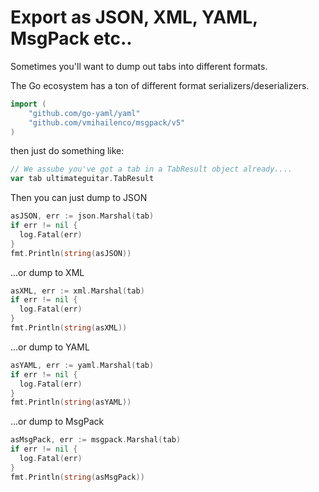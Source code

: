 # Export as JSON, XML, YAML, MsgPack etc..  

Sometimes you'll want to dump out tabs into different formats. 

The Go ecosystem has a ton of different format serializers/deserializers.  


```go
import (
	"github.com/go-yaml/yaml"
	"github.com/vmihailenco/msgpack/v5"
)
```

then just do something like:  


```go
// We assube you've got a tab in a TabResult object already....
var tab ultimateguitar.TabResult
```

Then you can just dump to JSON  

```go
asJSON, err := json.Marshal(tab)
if err != nil {
  log.Fatal(err)
}
fmt.Println(string(asJSON))
```

...or dump to XML  

```go
asXML, err := xml.Marshal(tab)
if err != nil {
  log.Fatal(err)
}
fmt.Println(string(asXML))
```

...or dump to YAML  

```go
asYAML, err := yaml.Marshal(tab)
if err != nil {
  log.Fatal(err)
}
fmt.Println(string(asYAML))
```

...or dump to MsgPack  

```go
asMsgPack, err := msgpack.Marshal(tab)
if err != nil {
  log.Fatal(err)
}
fmt.Println(string(asMsgPack))
```
